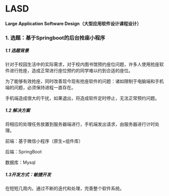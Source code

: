 # LASD

#### Large Application Software Design（大型应用软件设计课程设计）

### 1. 选题：基于Springboot的后台抢座小程序

##### 1.1 选题背景

针对于校园生活中的实际需求，对于校内图书馆预约座位问题，许多人使用抢座软件进行抢座，造成正常进行座位预约的同学难以约到合适的座位。

为了能够有效抢座，同时改善现今现有抢座软件的问题：诸如限制于电脑端和手机端的问题，必须保持进程一直存在。

手机端造成很大的干扰，如果退出，将造成软件定时停止，无法正常预约问题。

##### 1.2 解决方案

将相应的处理任务放置到服务器端进行，手机端发出请求，由服务器进行计时处理。

前端：基于微信小程序（原生+组件库）

后端：SpringBoot

数据库：Mysql

##### 1.3开发方式：敏捷开发

在短短几周内，通过不断的迭代和处理，完善整个软件系统。







